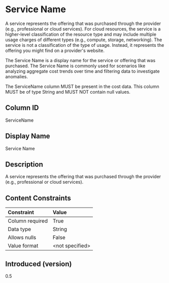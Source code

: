 # Service Name

A service represents the offering that was purchased through the provider (e.g., professional or cloud services). For cloud resources, the service is a higher-level classification of the resource type and may include multiple usage charges of different types (e.g., compute, storage, networking). The service is not a classification of the type of usage. Instead, it represents the offering you might find on a provider's website.

The Service Name is a display name for the service or offering that was purchased. The Service Name is commonly used for scenarios like analyzing aggregate cost trends over time and filtering data to investigate anomalies.

The ServiceName column MUST be present in the cost data. This column MUST be of type String and MUST NOT contain null values.

## Column ID

ServiceName

## Display Name

Service Name

## Description

A service represents the offering that was purchased through the provider (e.g., professional or cloud services).

## Content Constraints

| Constraint      | Value            |
| :-------------- | :--------------- |
| Column required | True             |
| Data type       | String           |
| Allows nulls    | False            |
| Value format    | \<not specified> |

## Introduced (version)

0.5
